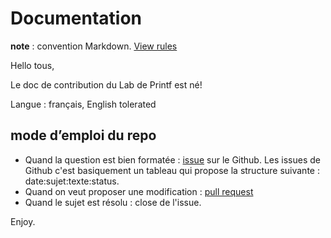 # Documentation
**note** : convention Markdown. [View rules](https://help.github.com/articles/about-writing-and-formatting-on-github/)

Hello tous,

Le doc de contribution du Lab de Printf est né! 

Langue : français, English tolerated 

## **mode d’emploi du repo**


- Quand la question est bien formatée : [issue](https://github.com/C00kie-/Lab/issues) sur le Github. Les issues de Github c'est basiquement un tableau qui propose la structure suivante : date:sujet:texte:status. 
- Quand on veut proposer une modification : [pull request](https://help.github.com/articles/creating-a-pull-request/)
- Quand le sujet est résolu : close de l'issue.

Enjoy.



